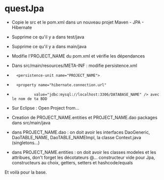 # questJpa

- Copie le src et le pom.xml dans un nouveau projet Maven - JPA - Hibernate
- Supprime ce qu'il y a dans test/java
- Supprime ce qu'il y a dans main/java
- Modifie l'<artifactId>PROJECT_NAME</artifactId> du pom.xml et vérifie les dépendances
- Dans src/main/resources/META-INF : modifie persistence.xml 
-       <persistence-unit name="PROJECT_NAME">
-       <property name="hibernate.connection.url"
-				value="jdbc:mysql://localhost:3306/DATABASE_NAME" /> avec le nom de ta BDD
- Sur Eclipse : Open Project from... 
- Creation de PROJECT_NAME.entities et PROJECT_NAME.dao packages dans src/main/java

- dans PROJECT_NAME.dao : on doit avoir les interfaces DaoGeneric, DaoTABLE_NAME, DaoTABLE_NAMEImpl, la classe Context.java (singletons...)
- dans PROJECT_NAME.entities : on doit avoir les classes modeles et les attribues, don't forget les décotateurs @... constructeur vide pour Jpa, constructeurs au choix, getters, setters et hashcode/equals

Et voilà pour la base.

